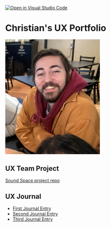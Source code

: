 [![Open in Visual Studio Code](https://classroom.github.com/assets/open-in-vscode-f059dc9a6f8d3a56e377f745f24479a46679e63a5d9fe6f495e02850cd0d8118.svg)](https://classroom.github.com/online_ide?assignment_repo_id=6804306&assignment_repo_type=AssignmentRepo)
# Christian's UX Portfolio

<img src="assets/profile-picture.jpg" width="300" alt="Picture of Me!">

## UX Team Project
[Sound Space project repo](https://github.com/UsabilityEngineering/Sound-Space)

## UX Journal
- [First Journal Entry](journal/j01/)
- [Second Journal Entry](journal/j02/)
- [Third Journal Entry](journal/j03/)
